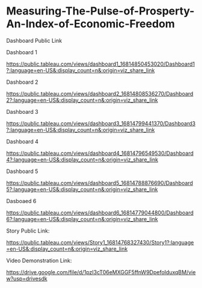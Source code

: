 # Measuring-The-Pulse-of-Prosperty-An-Index-of-Economic-Freedom


Dashboard Public Link

Dashboard 1

https://public.tableau.com/views/dashboard1_16814850453020/Dashboard1?:language=en-US&:display_count=n&:origin=viz_share_link

Dashboard 2

https://public.tableau.com/views/dashboard2_16814808536270/Dashboard2?:language=en-US&:display_count=n&:origin=viz_share_link

Dashboard 3

https://public.tableau.com/views/dashboard3_16814799441370/Dashboard3?:language=en-US&:display_count=n&:origin=viz_share_link

Dashboard 4

https://public.tableau.com/views/dashboard4_16814796549530/Dashboard4?:language=en-US&:display_count=n&:origin=viz_share_link

Dashboard 5

https://public.tableau.com/views/dashboard5_16814788876690/Dashboard5?:language=en-US&:display_count=n&:origin=viz_share_link

Dasboaed 6

https://public.tableau.com/views/dashboard6_16814779044800/Dashboard6?:language=en-US&:display_count=n&:origin=viz_share_link

Story Public Link:

https://public.tableau.com/views/Story1_16814768327430/Story1?:language=en-US&:display_count=n&:origin=viz_share_link

Video Demonstration Link:

https://drive.google.com/file/d/1pzI3cT06eMXGGF5ffnW9DpefoIduxqBM/view?usp=drivesdk


